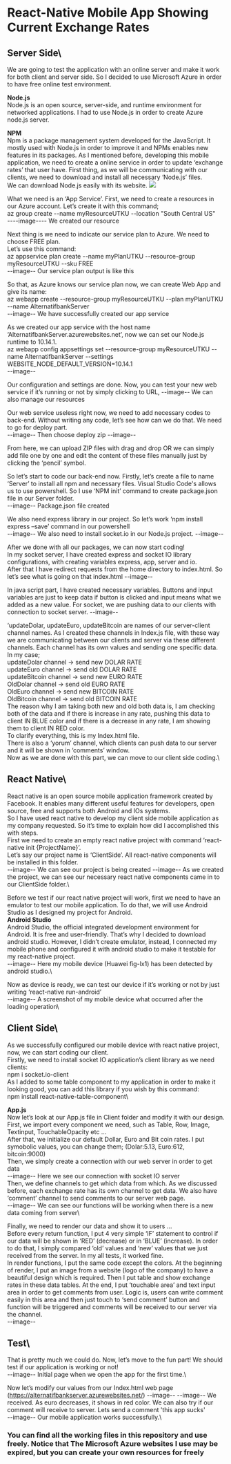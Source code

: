 # React-Native Mobile App Showing Current Exchange Rates

## Server Side\
We are going to test the application with an online server and make it work for both client and server side. So I decided to use Microsoft Azure in order to have free online test environment.

**Node.js**\
Node.js is an open source, server-side, and runtime environment for
networked applications. I had to use Node.js in order to create Azure
node.js server. 

**NPM**\
Npm is a package management system developed for the JavaScript. It
mostly used with Node.js in order to improve it and NPMs enables new
features in its packages.
As I mentioned before, developing this mobile application, we need to
create a online service in order to update ‘exchange rates’ that user
have. First thing, as we will be communicating with our
clients, we need to download and install all necessary ‘Node.js’ files.\
We can download Node.js easily with its website.
![](https://wsvincent.com/assets/images/install-node-npm-windows/img1.png)

What we need is an ‘App Service’. First, we need to create a resources in our Azure account. Let’s create it with this command;\
 az  group  create  --name  myResourceUTKU  --location  "South  Central  US"  
 ----image----
 We created our resource
 
Next thing is we need to indicate our service plan to Azure. We need to choose FREE plan.\
Let’s use this command:\
az appservice plan create --name myPlanUTKU --resource-group myResourceUTKU --sku FREE\
--image--
Our service plan output is like this

So that, as Azure knows our service plan now, we can create Web App and give its name:\
az webapp create --resource-group myResourceUTKU --plan myPlanUTKU --name AlternatifbankServer\
--image--
We have successfully created our app service

As we created our app service with the host name ‘AlternatifbankServer.azurewebsites.net’, now we can set our Node.js runtime to 10.14.1.\
az webapp config appsettings set --resource-group myResourceUTKU --name AlternatifbankServer --settings WEBSITE_NODE_DEFAULT_VERSION=10.14.1\
--image--

Our configuration and settings are done. Now, you can test your new web service if it’s running or not by simply clicking to URL\,
--image--
We can also manage our resources

Our web service useless right now, we need to add necessary codes to back-end. Without writing any code, let’s see how can we do that. We need to go for deploy part.\
--image--
Then choose deploy zip
--image--

From here, we can upload ZIP files with drag and drop OR we can
simply add file one by one and edit the content of these files manually
just by clicking the ‘pencil’ symbol.

So let’s start to code our back-end now. Firstly, let’s create a file to name
‘Server’ to install all npm and necessary files. Visual Studio Code's allows us to use powershell. So I use ‘NPM init’ command to create package.json file in our Server folder.\
--image--
Package.json file created

We also need express library in our project. So let’s work ‘npm install express –save’ command in our powershell\
--image--
We also need to install socket.io in our Node.js project.
--image--

After we done with all our packages, we can now start coding!\
In my socket server, I have created express and socket IO library configurations, with creating variables express, app, server and io.\
After that I have redirect requests from the home directory to index.html. So let’s see what is going on that index.html 
--image--

In java script part, I have created necessary variables. Buttons and input variables are just to keep data if button is clicked and input means what we added as a new value. For socket, we are pushing data to our clients with connection to socket server.
--image--

‘updateDolar, updateEuro, updateBitcoin are names of our server-client channel names. As I created these channels in Index.js file, with these way we are communicating between our clients and server via these different channels. Each channel has its own values and sending one specific data. In my case;\
updateDolar channel -> send new DOLAR RATE\
updateEuro channel -> send old DOLAR RATE\
updateBitcoin channel -> send new EURO RATE\
OldDolar channel -> send old EURO RATE\
OldEuro channel -> send new BITCOIN RATE\
OldBitcoin channel -> send old BITCOIN RATE\
The reason why I am taking both new and old both data is, I am checking both of the data and if there is increase in any rate, pushing this data to client IN BLUE color and if there is a decrease in any rate, I am showing them to client IN RED color.\
To clarify everything, this is my Index.html file.\
There is also a ‘yorum’ channel, which clients can push data to our server and it will be shown in ‘comments’ window.\
Now as we are done with this part, we can move to our client side coding.\

## React Native\
React native is an open source mobile application framework created by Facebook. It enables many different useful features for developers, open source, free and supports both Android and IOs systems.\
So I have used react native to develop my client side mobile application as my company requested. So it’s time to explain how did I accomplished this with steps.\
First we need to create an empty react native project with command ‘react-native init {ProjectName}’.\
Let’s say our project name is ‘ClientSide’. All react-native components will be installed in this folder.\
--image--
We can see our project is being created
--image--
As we created the project, we can see our necessary react native components came in to our ClientSide folder.\

Before we test if our react native project will work, first we need to have an emulator to test our mobile application. To do that, we will use Android Studio as I designed my project for Android.\
**Android Studio**\
Android Studio, the official integrated development environment for Android. It is free and user-friendly. That’s why I decided to download android studio. However, I didn’t create emulator, instead, I connected my mobile phone and configured it with android studio to make it testable for my react-native project.\
--image--
Here my mobile device (Huawei fig-lx1) has been detected by android studio.\

Now as device is ready, we can test our device if it’s working or not by just writing ‘react-native run-android’\
--image--
 A screenshot of my mobile device what occurred after the loading operation\
 
 ## Client Side\
 As we successfully configured our mobile device with react native project, now, we can start coding our client.\
Firstly, we need to install socket IO application’s client library as we need clients:\
npm i socket.io-client\
As I added to some table component to my application in order to make it looking good, you can add this library if you wish by this command: \
npm install react-native-table-component\

**App.js**\
Now let’s look at our App.js file in Client folder and modify it with our design. First, we import every component we need, such as Table, Row, Image, Textinput, TouchableOpacity etc …\
After that, we initialize our default Dollar, Euro and Bit coin rates. I put symobolic values, you can change them; (Dolar:5.13, Euro:612, bitcoin:9000)\
Then, we simply create a connection with our web server in order to get data\
--image--
Here we see our connection with socket IO server\
Then, we define channels to get which data from which. As we discussed before, each exchange rate has its own channel to get data. We also have ‘comment’ channel to send comments to our server web page.\
--image--
We can see our functions will be working when there is a new data coming from server\

Finally, we need to render our data and show it to users …\
Before every return function, I put 4 very simple ‘IF’ statement to control if our data will be shown in ‘RED’ (decrease) or in ‘BLUE’ (increase). In order to do that, I simply compared ‘old’ values and ‘new’ values that we just received from the server. In my all tests, it worked fine.\
In render functions, I put the same code except the colors. At the beginning of render, I put an image from a website (logo of
the company) to have a beautiful design which is required. Then I put table and show exchange rates in these data tables. At the
end, I put ‘touchable area’ and text input area in order to get comments from user. Logic is, users can write comment easily
in this area and then just touch to ‘send comment’ button and function will be triggered and comments will be received to our server via the channel.\
--image--
## Test\
That is pretty much we could do. Now, let’s move to the fun part! We should test if our application is working or not!\
--image--
Initial page when we open the app for the first time.\

Now let’s modify our values from our Index.html web page\
(https://alternatifbankserver.azurewebsites.net/)
--image--
--image--
We received. As euro decreases, it shows in red color. We can also try if our comment will receive to server. Lets send a comment 'this app sucks'\
--image--
Our mobile application works successfully.\

### You can find all the working files in this repository and use freely. Notice that The Microsoft Azure websites I use may be expired, but you can create your own resources for freely

















 
